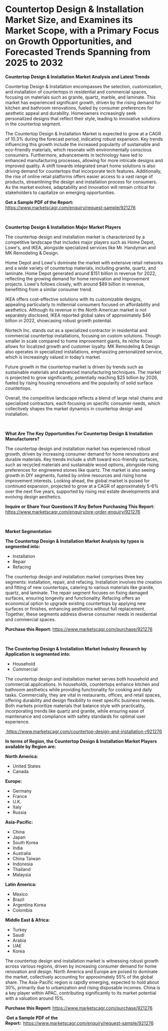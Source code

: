 <p><h1>Countertop Design & Installation Market Size, and Examines its Market Scope, with a Primary Focus on Growth Opportunities, and Forecasted Trends Spanning from 2025 to 2032</h1></p><p><strong>Countertop Design & Installation Market Analysis and Latest Trends</strong></p>
<p><p>Countertop Design & Installation encompasses the selection, customization, and installation of countertops in residential and commercial spaces, focusing on materials such as granite, quartz, marble, and laminate. This market has experienced significant growth, driven by the rising demand for kitchen and bathroom renovations, fueled by consumer preferences for aesthetic appeal and durability. Homeowners increasingly seek personalized designs that reflect their style, leading to innovative solutions in the countertop segment.</p><p>The Countertop Design & Installation Market is expected to grow at a CAGR of 10.3% during the forecast period, indicating robust expansion. Key trends influencing this growth include the increased popularity of sustainable and eco-friendly materials, which resonate with environmentally conscious consumers. Furthermore, advancements in technology have led to enhanced manufacturing processes, allowing for more intricate designs and improved quality. A shift towards integrated smart home solutions is also driving demand for countertops that incorporate tech features. Additionally, the rise of online retail platforms offers easier access to a vast range of products, streamlining the design and installation process for consumers. As the market evolves, adaptability and innovation will remain critical for stakeholders to capitalize on emerging opportunities.</p></p>
<p><strong>Get a Sample PDF of the Report:&nbsp;</strong> <a href="https://www.marketscagr.com/enquiry/request-sample/921276?utm_campaign=2515&utm_medium=2&utm_source=Github&utm_content=ia&utm_term=18042025&utm_id=countertop-design-installation">https://www.marketscagr.com/enquiry/request-sample/921276</a></p>
<p>&nbsp;</p>
<p><strong>Countertop Design & Installation Major Market Players</strong></p>
<p><p>The countertop design and installation market is characterized by a competitive landscape that includes major players such as Home Depot, Lowe's, and IKEA, alongside specialized services like Mr. Handyman and MK Remodeling & Design. </p><p>Home Depot and Lowe's dominate the market with extensive retail networks and a wide variety of countertop materials, including granite, quartz, and laminate. Home Depot generated around $151 billion in revenue for 2022, reflecting the growing demand for home renovation and improvement projects. Lowe's follows closely, with around $89 billion in revenue, benefitting from a similar consumer trend.</p><p>IKEA offers cost-effective solutions with its customizable designs, appealing particularly to millennial consumers focused on affordability and aesthetics. Although its revenue in the North American market is not separately disclosed, IKEA reported global sales of approximately $46 billion in 2022, showcasing robust growth potential.</p><p>Nortech Inc. stands out as a specialized contractor in residential and commercial countertop installations, focusing on custom solutions. Though smaller in scale compared to home improvement giants, its niche focus allows for localized growth and customer loyalty. MK Remodeling & Design also operates in specialized installations, emphasizing personalized service, which is increasingly valued in today’s market.</p><p>Future growth in the countertop market is driven by trends such as sustainable materials and advanced manufacturing techniques. The market is projected to grow significantly, potentially reaching $25 billion by 2026, fueled by rising housing renovations and the popularity of solid surface countertops.</p><p>Overall, the competitive landscape reflects a blend of large retail chains and specialized contractors, each focusing on specific consumer needs, which collectively shapes the market dynamics in countertop design and installation.</p></p>
<p>&nbsp;</p>
<p><strong>What Are The Key Opportunities For Countertop Design & Installation Manufacturers?</strong></p>
<p><p>The countertop design and installation market has experienced robust growth, driven by increasing consumer demand for home renovations and durable materials. Key trends include a shift toward eco-friendly surfaces, such as recycled materials and sustainable wood options, alongside rising preferences for engineered stones like quartz. The market is also seeing growth in DIY segments, fueled by online resources and rising home improvement interests. Looking ahead, the global market is poised for continued expansion, projected to grow at a CAGR of approximately 5-6% over the next five years, supported by rising real estate developments and evolving design aesthetics.</p></p>
<p><strong>Inquire or Share Your Questions If Any Before Purchasing This Report:</strong> <a href="https://www.marketscagr.com/enquiry/pre-order-enquiry/921276?utm_campaign=2515&utm_medium=2&utm_source=Github&utm_content=ia&utm_term=18042025&utm_id=countertop-design-installation">https://www.marketscagr.com/enquiry/pre-order-enquiry/921276</a></p>
<p>&nbsp;</p>
<p><strong>Market Segmentation</strong></p>
<p><strong>The Countertop Design & Installation Market Analysis by types is segmented into:</strong></p>
<p><ul><li>Installation</li><li>Repair</li><li>Refacing</li></ul></p>
<p><p>The countertop design and installation market comprises three key segments: installation, repair, and refacing. Installation involves the creation and fitting of new countertops, catering to various materials like granite, quartz, and laminate. The repair segment focuses on fixing damaged surfaces, ensuring longevity and functionality. Refacing offers an economical option to upgrade existing countertops by applying new surfaces or finishes, enhancing aesthetics without full replacement. Together, these segments address diverse consumer needs in residential and commercial spaces.</p></p>
<p><strong>Purchase this Report:&nbsp;</strong><a href="https://www.marketscagr.com/purchase/921276?utm_campaign=2515&utm_medium=2&utm_source=Github&utm_content=ia&utm_term=18042025&utm_id=countertop-design-installation">https://www.marketscagr.com/purchase/921276</a></p>
<p>&nbsp;</p>
<p><strong>The Countertop Design & Installation Market Industry Research by Application is segmented into:</strong></p>
<p><ul><li>Household</li><li>Commercial</li></ul></p>
<p><p>The countertop design and installation market serves both household and commercial applications. In households, countertops enhance kitchen and bathroom aesthetics while providing functionality for cooking and daily tasks. Commercially, they are vital in restaurants, offices, and retail spaces, offering durability and design flexibility to meet specific business needs. Both markets prioritize materials that balance style with practicality, incorporating trends like quartz and granite, while ensuring ease of maintenance and compliance with safety standards for optimal user experience.</p></p>
<p><a href="https://www.marketscagr.com/countertop-design-and-installation-r921276?utm_campaign=2515&utm_medium=2&utm_source=Github&utm_content=ia&utm_term=18042025&utm_id=countertop-design-installation">&nbsp;https://www.marketscagr.com/countertop-design-and-installation-r921276</a></p>
<p><strong>In terms of Region, the Countertop Design & Installation Market Players available by Region are:</strong></p>
<p>
    <p> <strong> North America: </strong>
        <ul>
            <li>United States</li>
            <li>Canada</li>
        </ul>
        </p> 
    <p> <strong> Europe: </strong>
        <ul>
            <li>Germany</li>
            <li>France</li>
            <li>U.K.</li>
            <li>Italy</li>
            <li>Russia</li>
        </ul>
        </p> 
    <p> <strong> Asia-Pacific: </strong>
        <ul>
            <li>China</li>
            <li>Japan</li>
            <li>South Korea</li>
            <li>India</li>
            <li>Australia</li>
            <li>China Taiwan</li>
            <li>Indonesia</li>
            <li>Thailand</li>
            <li>Malaysia</li>
        </ul>
        </p> 
    <p> <strong> Latin America: </strong>
        <ul>
            <li>Mexico</li>
            <li>Brazil</li>
            <li>Argentina Korea</li>
            <li>Colombia</li>
        </ul>
        </p> 
    <p> <strong> Middle East & Africa: </strong>
        <ul>
            <li>Turkey</li>
            <li>Saudi</li>
            <li>Arabia</li>
            <li>UAE</li>
            <li>Korea</li>
        </ul>
    </p>
    </p>
<p><p>The countertop design and installation market is witnessing robust growth across various regions, driven by increasing consumer demand for home renovation and design. North America and Europe are poised to dominate the market, collectively accounting for approximately 55% of the global share. The Asia-Pacific region is rapidly emerging, expected to hold about 30%, primarily due to urbanization and rising disposable incomes. China is a key player within APAC, contributing significantly to its market potential with a valuation around 15%.</p></p>
<p><strong>Purchase this Report: </strong><a href="https://www.marketscagr.com/purchase/921276?utm_campaign=2515&utm_medium=2&utm_source=Github&utm_content=ia&utm_term=18042025&utm_id=countertop-design-installation">https://www.marketscagr.com/purchase/921276</a></p>
<p>&nbsp;<strong>Get a Sample PDF of the Report:&nbsp;&nbsp;</strong><a href="https://www.marketscagr.com/enquiry/request-sample/921276?utm_campaign=2515&utm_medium=2&utm_source=Github&utm_content=ia&utm_term=18042025&utm_id=countertop-design-installation">https://www.marketscagr.com/enquiry/request-sample/921276</a></p>
<p><strong></strong></p>
<p><p></p><p></p><p></p></p>